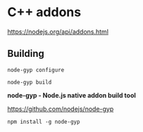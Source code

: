 # C++ addons #

<https://nodejs.org/api/addons.html>


## Building ##

```shell
node-gyp configure
```

```shell
node-gyp build
```

**node-gyp - Node.js native addon build tool**

<https://github.com/nodejs/node-gyp>

```shell
npm install -g node-gyp
```
